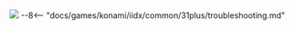<img class="header-logo" src="/img/konami/iidx/32_pinkycrush/logo.webp">
--8<-- "docs/games/konami/iidx/common/31plus/troubleshooting.md"